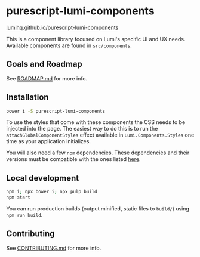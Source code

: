 # purescript-lumi-components

[lumihq.github.io/purescript-lumi-components](https://lumihq.github.io/purescript-lumi-components/)

This is a component library focused on Lumi's specific UI and UX needs. Available components are found in `src/components`.

## Goals and Roadmap

See [ROADMAP.md](ROADMAP.md) for more info.

## Installation

```sh
bower i -S purescript-lumi-components
```

To use the styles that come with these components the CSS needs to be injected into the page. The easiest way to do this is to run the `attachGlobalComponentStyles` effect available in `Lumi.Components.Styles` one time as your application initializes.

You will also need a few `npm` dependencies. These dependencies and their versions must be compatible with the ones listed [here](https://github.com/lumihq/purescript-lumi-components/blob/master/package.json#L30).

## Local development

```sh
npm i; npx bower i; npx pulp build
npm start
```

You can run production builds (output minified, static files to `build/`) using `npm run build`.

## Contributing

See [CONTRIBUTING.md](CONTRIBUTING.md) for more info.
